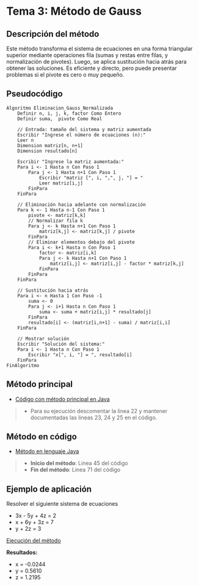 # Tema 3: Método de Gauss

## Descripción del método

Este método transforma el sistema de ecuaciones en una forma triangular superior mediante operaciones fila (sumas y restas entre filas, y normalización de pivotes). Luego, se aplica sustitución hacia atrás para obtener las soluciones. Es eficiente y directo, pero puede presentar problemas si el pivote es cero o muy pequeño.

## Pseudocódigo

    Algoritmo Eliminacion_Gauss_Normalizada
        Definir n, i, j, k, factor Como Entero
        Definir suma,  pivote Como Real
        
        // Entrada: tamaño del sistema y matriz aumentada
        Escribir "Ingrese el número de ecuaciones (n):"
        Leer n
        Dimension matriz[n, n+1]
        Dimension resultado[n]
        
        Escribir "Ingrese la matriz aumentada:"
        Para i <- 1 Hasta n Con Paso 1
            Para j <- 1 Hasta n+1 Con Paso 1
                Escribir "matriz [", i, ",", j, "] = "
                Leer matriz[i,j]
            FinPara
        FinPara
        
        // Eliminación hacia adelante con normalización
        Para k <- 1 Hasta n-1 Con Paso 1
            pivote <- matriz[k,k]
            // Normalizar fila k
            Para j <- k Hasta n+1 Con Paso 1
                matriz[k,j] <- matriz[k,j] / pivote
            FinPara
            // Eliminar elementos debajo del pivote
            Para i <- k+1 Hasta n Con Paso 1
                factor <- matriz[i,k]
                Para j <- k Hasta n+1 Con Paso 1
                    matriz[i,j] <- matriz[i,j] - factor * matriz[k,j]
                FinPara
            FinPara
        FinPara
        
        // Sustitución hacia atrás
        Para i <- n Hasta 1 Con Paso -1
            suma <- 0
            Para j <- i+1 Hasta n Con Paso 1
                suma <- suma + matriz[i,j] * resultado[j]
            FinPara
            resultado[i] <- (matriz[i,n+1] - suma) / matriz[i,i]
        FinPara
        
        // Mostrar solución
        Escribir "Solución del sistema:"
        Para i <- 1 Hasta n Con Paso 1
            Escribir "x[", i, "] = ", resultado[i]
        FinPara
    FinAlgoritmo

## Método principal
- [Código con método principal en Java](./src/App.java)
> - Para su ejecución descomentar la linea 22 y mantener documentadas las lineas 23, 24 y 25 en el código.

## Método en código
- [Método en lenguaje Java](./src/metodos.java)
> - **Inicio del método**: Linea 45 del código
> - **Fin del método**: Linea 71 del código

## Ejemplo de aplicación
Resolver el siguiente sistema de ecuaciones
- 3x - 5y + 4z = 2
- x + 6y + 3z = 7
- y + 2z = 3

[Ejecución del método](./Ejecuciones/Ejecucion_Gauss.png)

**Resultados:** 
- x = -0.0244
- y = 0.5610
- z = 1.2195